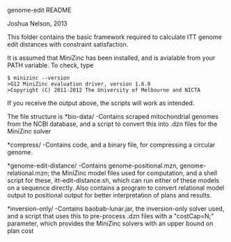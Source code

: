 genome-edit README

Joshua Nelson, 2013

This folder contains the basic framework required to calculate ITT genome edit distances with constraint satisfaction.

It is assumed that MiniZinc has been installed, and is avialable from your PATH variable. To check, type

    $ minizinc --version
    >G12 MiniZinc evaluation driver, version 1.6.0
    >Copyright (C) 2011-2012 The University of Melbourne and NICTA

If you receive the output above, the scripts will work as intended.

The file structure is
*bio-data/  -Contains scraped mitochondrial genomes from the NCBI database, and a script to convert this into .dzn files for the MiniZinc solver
    
*compress/  -Contains code, and a binary file, for compressing a circular genome.
    
*genome-edit-distance/  -Contains genome-positional.mzn, genome-relational.mzn; the MiniZinc model files used for computation, and a shell script for these, itt-edit-distance.sh, which can run either of these models on a sequence directly. 
Also contains a program to convert relational model output to positional output for better interpretation of plans and results.
                              
*inversion-only/  -Contains baobab-lunar.jar, the inversion-only solver used, and a script that uses this to pre-process .dzn files with a "costCap=N;" parameter, which provides the MiniZinc solvers with an upper bound on plan cost
